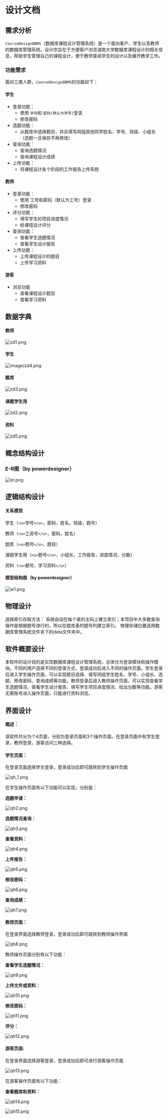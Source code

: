 # 设计文档

## 需求分析

`CourseDesignDBMS`（数据库课程设计管理系统）是一个面向客户、学生以及教师的数据库管理系统。设计宗旨在于方便客户浏览湖南大学数据库课程设计的相关信息，帮助学生管理自己的课程设计，便于教师查阅学生的设计以及展开教学工作。

### 功能需求

面对三类人群，`CourseDesignDBMS`的功能如下：

#### 学生

- 登录功能：
  - 使用 `学号`和 `密码(默认为学号)`登录
  - 修改密码
- 选题功能：
  - 从题库中选择题目，并且填写同组其他同学姓名、学号、班级、小组长（选题一旦保存不再修改）
- 查询功能：
  - 查询选题情况
  - 查询课程设计成绩
- 上传功能：
  - 将课程设计各个阶段的工作报告上传系统

#### 教师

- 登录功能：
  - 使用 工号和密码（默认为工号）登录
  - 修改密码
- 评分功能：
  - 填写学生的项目进度情况
  - 给课程设计评分
- 查询功能：
  - 查看学生选题情况
  - 查看学生设计报告
- 上传功能：
  - 上传课程设计的题目
  - 上传学习资料

#### 游客

- 浏览功能
  - 查看课程设计题目
  - 查看学习资料

## 数据字典

#### 教师

![zd1.png](image/zd1.png)

#### 学生

![image/zd4.png](image/zd4.png)

#### 题库

![zd3.png](image/zd3.png)

#### 课题学生用

![zd2.png](image/zd2.png)

#### 资料

![zd5.png](image/zd5.png)

## 概念结构设计

### E-R图（by powerdesigner）

![er.png](image/er.png)

## 逻辑结构设计

#### 关系模型

学生（`<u>`学号`</u>`，密码，姓名，班级，题号）

教师（`<u>`工资号`</u>`，密码，姓名）

题库（`<u>`题号`</u>`，题目）

课题学生用（`<u>`题号`</u>`，小组长，工作报告，进度情况，分数）

资料（`<u>`题号，学习资料`</u>`）

#### 模型结构图（by powerdesigner）

![w1.png](image/w1.png)

## 物理设计

选择索引存取方法：
系统自动在每个表的主码上建立索引；本项目中大多数查询操作是根据题号进行的，所以在题库表的题号列建立索引。
物理存储位置选用数据库管理系统文件夹下的data文件夹中。

## 软件概要设计

​			本软件的设计目的是实现数据库课程设计管理系统，总体分为登录模块和操作模块。不同的用户选择不同的登录方式，登录成功后进入不同的操作页面。学生登录后进入学生操作页面，可以实现题目选择、填写同组学生姓名、学号、小组长、选题、修改密码、查询成绩等功能。教师登录后进入教师操作页面，可以实现查看学生选题情况、查看学生设计报告、填写学生项目进度情况、给出分数等功能。游客无需账号进入操作页面，只能进行资料浏览。

## 界面设计

#### 概述：

该软件共分为个4页面，分别为登录页面和3个操作页面。在登录页面中有学生登录，教师登录，游客访问三种选择。

#### 学生页面：

在登录页面选择学生登录，登录成功后即可跳转到学生操作页面

![qh_1.png](image\qh_1.png)

在学生操作页面有以下功能可以实现，分别是：

**选题申请：**

![qh2.png](image\qh2.png)

**选题情况查询：**

![qh3.png](image\qh3.png)

**查看资料：**

![qh4.png](image\qh4.png)

**上传报告：**

![qh5.png](image\qh5.png)

**修改密码：**

![qh6.png](image\qh6.png)

**查询成绩：**

![qh7.png](image\qh7.png)

#### 教师页面：

在登录界面选择教师登录，登录成功后即可跳转到教师操作界面

![qh8.png](image\qh8.png)

教师操作页面分别有以下功能：

**查看学生选题情况：**

![qh9.png](image\qh9.png)

**上传文件或资料：**

![qh10.png](image\qh10.png)

**修改密码：**

![qh11.png](image\qh11.png)

**评分：**

![qh12.png](image\qh12.png)



#### 游客页面:

在登录界面选择游客登录，登录成功后即可进行游客操作页面

![qh13.png](image\qh13.png)

在游客操作页面有以下功能：

**查看题库和资料：**

![qh14.png](image\qh14.png)

![qh15.png](image\qh15.png)

